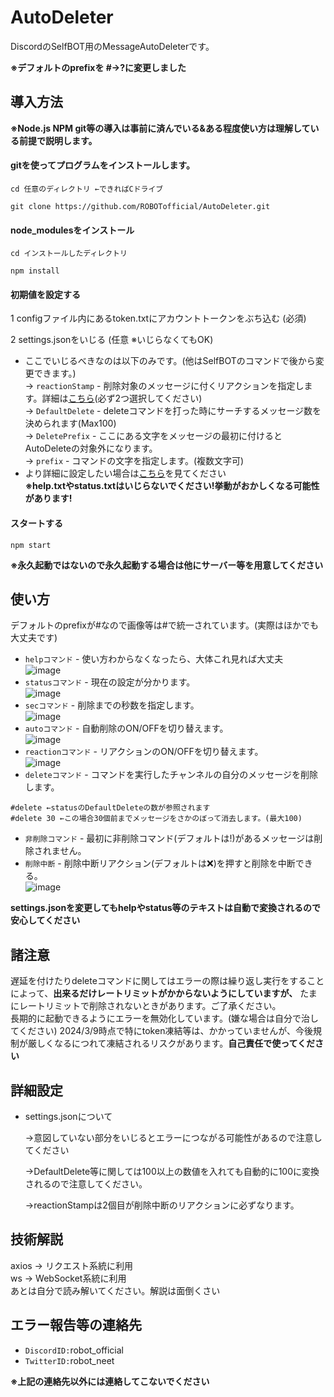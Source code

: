 # AutoDeleter
DiscordのSelfBOT用のMessageAutoDeleterです。

**※デフォルトのprefixを #→?に変更しました**
## 導入方法
**※Node.js NPM git等の導入は事前に済んでいる&ある程度使い方は理解している前提で説明します。** <br>
#### gitを使ってプログラムをインストールします。
```
cd 任意のディレクトリ ←できればCドライブ

git clone https://github.com/ROBOTofficial/AutoDeleter.git
```
#### node_modulesをインストール
```
cd インストールしたディレクトリ

npm install
```
#### 初期値を設定する
1 configファイル内にあるtoken.txtにアカウントトークンをぶち込む (必須)

2 settings.jsonをいじる (任意 ※いじらなくてもOK)
- ここでいじるべきなのは以下のみです。(他はSelfBOTのコマンドで後から変更できます。) <br>
  → `reactionStamp` - 削除対象のメッセージに付くリアクションを指定します。詳細は[こちら](https://github.com/ROBOTofficial/AutoDeleter?tab=readme-ov-file#%E4%BD%BF%E3%81%84%E6%96%B9)\(必ず2つ選択してください\) <br>
  → `DefaultDelete` - deleteコマンドを打った時にサーチするメッセージ数を決められます(Max100) <br>
  → `DeletePrefix` - ここにある文字をメッセージの最初に付けるとAutoDeleteの対象外になります。 <br>
  → `prefix` - コマンドの文字を指定します。(複数文字可) <br>
- より詳細に設定したい場合は[こちら](https://github.com/ROBOTofficial/AutoDeleter/tree/main?tab=readme-ov-file#%E8%A9%B3%E7%B4%B0%E8%A8%AD%E5%AE%9A)を見てください <br>
**※help.txtやstatus.txtはいじらないでください!挙動がおかしくなる可能性があります!**
#### スタートする
```
npm start
```
**※永久起動ではないので永久起動する場合は他にサーバー等を用意してください**
## 使い方
デフォルトのprefixが#なので画像等は#で統一されています。(実際はほかでも大丈夫です)<br>
- `helpコマンド` - 使い方わからなくなったら、大体これ見れば大丈夫 <br>
![image](https://github.com/ROBOTofficial/AutoDeleter/assets/101011695/f3bc4cbc-6736-4e17-a3ef-efe41061a2b5) <br>
- `statusコマンド` - 現在の設定が分かります。 <br>
![image](https://github.com/ROBOTofficial/AutoDeleter/assets/101011695/2124d96c-cca5-4a3c-baba-7e2a3a7fa149) <br>
- `secコマンド` - 削除までの秒数を指定します。 <br>
![image](https://github.com/ROBOTofficial/AutoDeleter/assets/101011695/17d28b2e-0da9-4941-a203-544c34040ea1) <br>
- `autoコマンド` - 自動削除のON/OFFを切り替えます。 <br>
![image](https://github.com/ROBOTofficial/AutoDeleter/assets/101011695/9249a92a-91a8-4e74-8195-101cb29e894c) <br>
- `reactionコマンド` - リアクションのON/OFFを切り替えます。 <br>
![image](https://github.com/ROBOTofficial/AutoDeleter/assets/101011695/bb0a1bba-0e8c-4b17-92c6-30569c74d744) <br>
- `deleteコマンド` - コマンドを実行したチャンネルの自分のメッセージを削除します。<br>
```
#delete ←statusのDefaultDeleteの数が参照されます
#delete 30 ←この場合30個前までメッセージをさかのぼって消去します。(最大100)
```
- `非削除コマンド` - 最初に非削除コマンド(デフォルトは!)があるメッセージは削除されません。 <br>
- `削除中断` - 削除中断リアクション(デフォルトは❌)を押すと削除を中断できる。<br>
![image](https://github.com/ROBOTofficial/AutoDeleter/assets/101011695/8aedc58a-a767-4740-aece-56192d11ff60) <br>

**settings.jsonを変更してもhelpやstatus等のテキストは自動で変換されるので安心してください**
## 諸注意
遅延を付けたりdeleteコマンドに関してはエラーの際は繰り返し実行をすることによって、**出来るだけレートリミットがかからないようにしていますが、** たまにレートリミットで削除されないときがあります。ご了承ください。<br>
長期的に起動できるようにエラーを無効化しています。(嫌な場合は自分で治してください)
2024/3/9時点で特にtoken凍結等は、かかっていませんが、今後規制が厳しくなるにつれて凍結されるリスクがあります。**自己責任で使ってください**
## 詳細設定
- settings.jsonについて

  →意図していない部分をいじるとエラーにつながる可能性があるので注意してください
  
  →DefaultDelete等に関しては100以上の数値を入れても自動的に100に変換されるので注意してください。

  →reactionStampは2個目が削除中断のリアクションに必ずなります。
## 技術解説
axios → リクエスト系統に利用<br>
ws → WebSocket系統に利用<br>
あとは自分で読み解いてください。解説は面倒くさい
## エラー報告等の連絡先
- `DiscordID:`robot_official
- `TwitterID:`robot_neet

**※上記の連絡先以外には連絡してこないでください**
